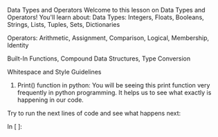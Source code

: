 Data Types and Operators
Welcome to this lesson on Data Types and Operators! You'll learn about:
Data Types: Integers, Floats, Booleans, Strings, Lists, Tuples, Sets, Dictionaries

Operators: Arithmetic, Assignment, Comparison, Logical, Membership, Identity

Built-In Functions, Compound Data Structures, Type Conversion

Whitespace and Style Guidelines




1. Print() function in python:
You will be seeing this print function very frequently in python programming. It helps us to see what exactly is happening in our code.

Try to run the next lines of code and see what happens next:

In [ ]:

